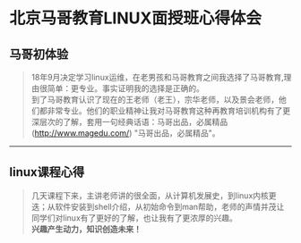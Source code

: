 # 北京马哥教育LINUX面授班心得体会    
## 马哥初体验   
  > 18年9月决定学习linux运维，在老男孩和马哥教育之间我选择了马哥教育,理由很简单：更专业。事实证明我的选择是正确的。</br>
  > 到了马哥教育认识了现在的王老师（老王），宗华老师，以及景会老师，他们都非常专业。他们的职业精神让我对马哥教育这种再教育培训机构有了更深层次的了解，套用一句经典话语：马哥出品，必属精品(http://www.magedu.com/) "马哥出品，必属精品"。
***
## linux课程心得  
> 几天课程下来，主讲老师讲的很全面，从计算机发展史，到linux内核更迭；从软件安装到shell介绍，从初始命令到man帮助，老师的声情并茂让同学们对linux有了更好的了解，也让我有了更浓厚的兴趣。  
**兴趣产生动力，知识创造未来！**
